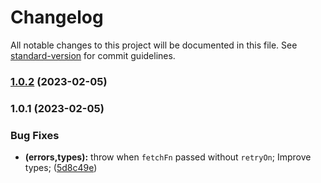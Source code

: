 # Changelog

All notable changes to this project will be documented in this file. See [standard-version](https://github.com/conventional-changelog/standard-version) for commit guidelines.

### [1.0.2](https://github.com/alecvision/fetch-again/compare/v1.0.1...v1.0.2) (2023-02-05)

### 1.0.1 (2023-02-05)


### Bug Fixes

* **(errors,types):** throw when `fetchFn` passed without `retryOn`; Improve types; ([5d8c49e](https://github.com/alecvision/fetch-again/commit/5d8c49ead31f37355d3274aaaeec3be1b21d9d12))
